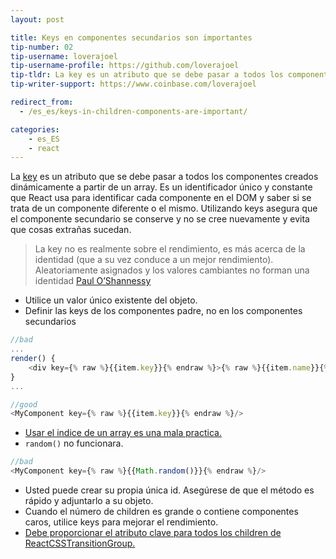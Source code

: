 ```yaml
---
layout: post

title: Keys en componentes secundarios son importantes
tip-number: 02
tip-username: loverajoel 
tip-username-profile: https://github.com/loverajoel
tip-tldr: La key es un atributo que se debe pasar a todos los componentes creados dinámicamente a partir de un array. Es un identificador único y constante que React usa para identificar cada componente en el DOM y saber si se trata de un componente diferente o el mismo. Utilizando keys asegura que el componente secundario se conserve y no se cree nuevamente y evita que cosas extrañas sucedan.
tip-writer-support: https://www.coinbase.com/loverajoel

redirect_from:
  - /es_es/keys-in-children-components-are-important/

categories:
    - es_ES
    - react
---
```


La [key](https://facebook.github.io/react/docs/multiple-components.html#dynamic-children) es un atributo que se debe pasar a todos los componentes creados dinámicamente a partir de un array. Es un identificador único y constante que React usa para identificar cada componente en el DOM y saber si se trata de un componente diferente o el mismo. Utilizando keys asegura que el componente secundario se conserve y no se cree nuevamente y evita que cosas extrañas sucedan.

> La key no es realmente sobre el rendimiento, es más acerca de la identidad (que a su vez conduce a un mejor rendimiento). Aleatoriamente asignados y los valores cambiantes no forman una identidad [Paul O’Shannessy](https://github.com/facebook/react/issues/1342#issuecomment-39230939)

- Utilice un valor único existente del objeto.
- Definir las keys de los componentes padre, no en los componentes secundarios

```javascript
//bad
...
render() {
	<div key={% raw %}{{item.key}}{% endraw %}>{% raw %}{{item.name}}{% endraw %}</div>
}
...

//good
<MyComponent key={% raw %}{{item.key}}{% endraw %}/>
```
- [Usar el indice de un array es una mala practica.](https://medium.com/@robinpokorny/index-as-a-key-is-an-anti-pattern-e0349aece318#.76co046o9)
- `random()` no funcionara.

```javascript
//bad
<MyComponent key={% raw %}{{Math.random()}}{% endraw %}/>
```

- Usted puede crear su propia única id. Asegúrese de que el método es rápido y adjuntarlo a su objeto.
- Cuando el número de children es grande o contiene componentes caros, utilice keys para mejorar el rendimiento.
- [Debe proporcionar el atributo clave para todos los children de ReactCSSTransitionGroup.](http://docs.reactjs-china.com/react/docs/animation.html)